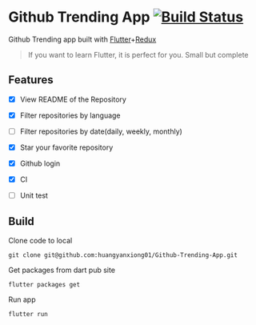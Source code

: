 # Github Trending App [![Build Status](https://travis-ci.org/huangyanxiong01/Github-Trending-App.svg?branch=master)](https://travis-ci.org/huangyanxiong01/Github-Trending-App)

Github Trending app built with [Flutter](https://github.com/flutter)+[Redux](https://github.com/brianegan/flutter_redux)

> If you want to learn Flutter, it is perfect for you. Small but complete



## Features
- [x] View README of the Repository
- [x] Filter repositories by language
- [ ] Filter repositories by date(daily, weekly, monthly)
- [X] Star your favorite repository
- [X] Github login
- [x] CI
- [ ] Unit test


## Build

Clone code to local

```
git clone git@github.com:huangyanxiong01/Github-Trending-App.git
```

Get packages from dart pub site

```
flutter packages get
```

Run app

```
flutter run
```
